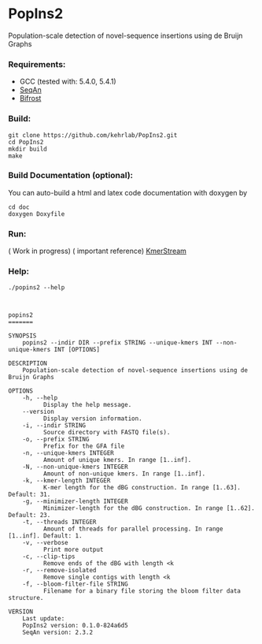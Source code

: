 # PopIns2
Population-scale detection of novel-sequence insertions using de Bruijn Graphs

### Requirements:

- GCC (tested with: 5.4.0, 5.4.1)
- [SeqAn](https://www.seqan.de/)
- [Bifrost](https://github.com/pmelsted/bfgraph)

### Build:

```
git clone https://github.com/kehrlab/PopIns2.git
cd PopIns2
mkdir build
make
```

### Build Documentation (optional):

You can auto-build a html and latex code documentation with doxygen by
```
cd doc
doxygen Doxyfile
```

### Run:
( Work in progress)
( important reference) [KmerStream](https://github.com/pmelsted/KmerStream)

### Help:

```
./popins2 --help



popins2
=======

SYNOPSIS
    popins2 --indir DIR --prefix STRING --unique-kmers INT --non-unique-kmers INT [OPTIONS] 

DESCRIPTION
    Population-scale detection of novel-sequence insertions using de Bruijn Graphs

OPTIONS
    -h, --help
          Display the help message.
    --version
          Display version information.
    -i, --indir STRING
          Source directory with FASTQ file(s).
    -o, --prefix STRING
          Prefix for the GFA file
    -n, --unique-kmers INTEGER
          Amount of unique kmers. In range [1..inf].
    -N, --non-unique-kmers INTEGER
          Amount of non-unique kmers. In range [1..inf].
    -k, --kmer-length INTEGER
          K-mer length for the dBG construction. In range [1..63]. Default: 31.
    -g, --minimizer-length INTEGER
          Minimizer-length for the dBG construction. In range [1..62]. Default: 23.
    -t, --threads INTEGER
          Amount of threads for parallel processing. In range [1..inf]. Default: 1.
    -v, --verbose
          Print more output
    -c, --clip-tips
          Remove ends of the dBG with length <k
    -r, --remove-isolated
          Remove single contigs with length <k
    -f, --bloom-filter-file STRING
          Filename for a binary file storing the bloom filter data structure.

VERSION
    Last update: 
    PopIns2 version: 0.1.0-824a6d5
    SeqAn version: 2.3.2
